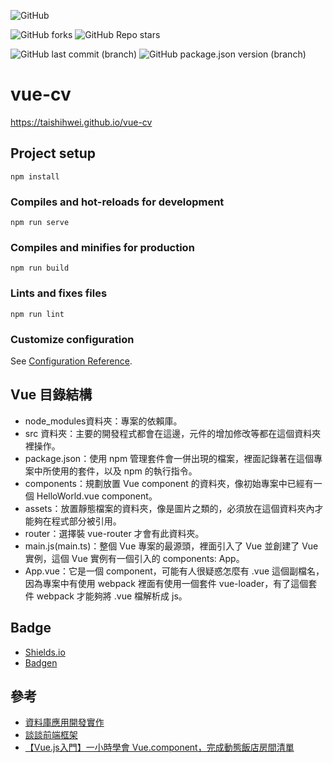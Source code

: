 ![GitHub](https://img.shields.io/github/license/taishihwei/vue-cv)

![GitHub forks](https://img.shields.io/github/forks/taishihwei/vue-cv)
![GitHub Repo stars](https://img.shields.io/github/stars/taishihwei/vue-cv)

![GitHub last commit (branch)](https://img.shields.io/github/last-commit/taishihwei/vue-cv/main)
![GitHub package.json version (branch)](https://img.shields.io/github/package-json/v/taishihwei/vue-cv/main)

# vue-cv

<https://taishihwei.github.io/vue-cv>

## Project setup

```text
npm install
```

### Compiles and hot-reloads for development

```text
npm run serve
```

### Compiles and minifies for production

```text
npm run build
```

### Lints and fixes files

```text
npm run lint
```

### Customize configuration

See [Configuration Reference](https://cli.vuejs.org/config/).

## Vue 目錄結構

 - node_modules資料夾：專案的依賴庫。
 - src 資料夾：主要的開發程式都會在這邊，元件的增加修改等都在這個資料夾裡操作。
 - package.json：使用 npm 管理套件會一併出現的檔案，裡面記錄著在這個專案中所使用的套件，以及 npm 的執行指令。
 - components：規劃放置 Vue component 的資料夾，像初始專案中已經有一個 HelloWorld.vue component。
 - assets：放置靜態檔案的資料夾，像是圖片之類的，必須放在這個資料夾內才能夠在程式部分被引用。
 - router：選擇裝 vue-router 才會有此資料夾。
 - main.js(main.ts)：整個 Vue 專案的最源頭，裡面引入了 Vue 並創建了 Vue 實例，這個 Vue 實例有一個引入的 components: App。
 - App.vue：它是一個 component，可能有人很疑惑怎麼有 .vue 這個副檔名，因為專案中有使用 webpack 裡面有使用一個套件 vue-loader，有了這個套件 webpack 才能夠將 .vue 檔解析成 js。

## Badge
  - [Shields.io](https://shields.io/)
  - [Badgen](https://badgen.net/)

## 參考

 - [資料庫應用開發實作](https://hackmd.io/@woC_xOGbT-mBcPtfbJ9Ohw/ryZ2fOQhB#%E8%B3%87%E6%96%99%E5%BA%AB%E6%87%89%E7%94%A8%E9%96%8B%E7%99%BC%E5%AF%A6%E4%BD%9C)
 - [談談前端框架](https://kuro.tw/posts/2019/07/31/%E8%AB%87%E8%AB%87%E5%89%8D%E7%AB%AF%E6%A1%86%E6%9E%B6/)
 - [【Vue.js入門】一小時學會 Vue.component，完成動態飯店房間清單](https://creativecoding.in/2022/05/17/vue-js-hotel-room-list/)

